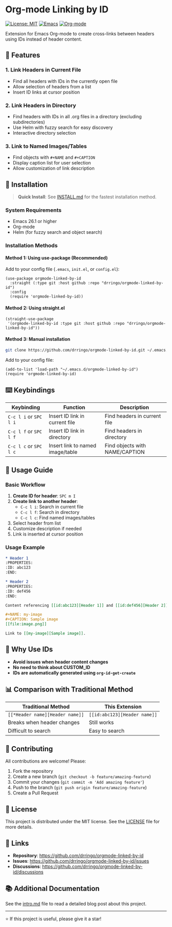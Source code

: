 # Org-mode Linking by ID

[![License: MIT](https://img.shields.io/badge/License-MIT-yellow.svg)](https://opensource.org/licenses/MIT)
[![Emacs](https://img.shields.io/badge/Emacs-26.1+-blue.svg)](https://www.gnu.org/software/emacs/)
[![Org-mode](https://img.shields.io/badge/Org--mode-9.0+-green.svg)](https://orgmode.org/)

Extension for Emacs Org-mode to create cross-links between headers using IDs instead of header content.

## 🌟 Features

### 1. Link Headers in Current File
- Find all headers with IDs in the currently open file
- Allow selection of headers from a list
- Insert ID links at cursor position

### 2. Link Headers in Directory
- Find headers with IDs in all .org files in a directory (excluding subdirectories)
- Use Helm with fuzzy search for easy discovery
- Interactive directory selection

### 3. Link to Named Images/Tables
- Find objects with `#+NAME` and `#+CAPTION`
- Display caption list for user selection
- Allow customization of link description

## 🚀 Installation

> **Quick Install**: See [INSTALL.md](INSTALL.md) for the fastest installation method.

### System Requirements

- Emacs 26.1 or higher
- Org-mode
- Helm (for fuzzy search and object search)

### Installation Methods

#### Method 1: Using use-package (Recommended)

Add to your config file (`.emacs`, `init.el`, or `config.el`):

```elisp
(use-package orgmode-linked-by-id
  :straight (:type git :host github :repo "drringo/orgmode-linked-by-id")
  :config
  (require 'orgmode-linked-by-id))
```

#### Method 2: Using straight.el

```elisp
(straight-use-package
 '(orgmode-linked-by-id :type git :host github :repo "drringo/orgmode-linked-by-id"))
```

#### Method 3: Manual installation

```bash
git clone https://github.com/drringo/orgmode-linked-by-id.git ~/.emacs.d/orgmode-linked-by-id
```

Add to your config file:
```elisp
(add-to-list 'load-path "~/.emacs.d/orgmode-linked-by-id")
(require 'orgmode-linked-by-id)
```

## ⌨️ Keybindings

| Keybinding | Function | Description |
|------------|----------|-------------|
| `C-c l i` or `SPC l i` | Insert ID link in current file | Find headers in current file |
| `C-c l f` or `SPC l f` | Insert ID link in directory | Find headers in directory |
| `C-c l c` or `SPC l c` | Insert link to named image/table | Find objects with NAME/CAPTION |

## 📖 Usage Guide

### Basic Workflow

1. **Create ID for header**: `SPC m I`
2. **Create link to another header**:
   - `C-c l i`: Search in current file
   - `C-c l f`: Search in directory
   - `C-c l c`: Find named images/tables
3. Select header from list
4. Customize description if needed
5. Link is inserted at cursor position

### Usage Example

```org
* Header 1
:PROPERTIES:
:ID: abc123
:END:

* Header 2
:PROPERTIES:
:ID: def456
:END:

Content referencing [[id:abc123][Header 1]] and [[id:def456][Header 2]].

#+NAME: my-image
#+CAPTION: Sample image
[[file:image.png]]

Link to [[my-image][Sample image]].
```

## 🎯 Why Use IDs

- **Avoid issues when header content changes**
- **No need to think about CUSTOM_ID**
- **IDs are automatically generated using `org-id-get-create`**

## 📊 Comparison with Traditional Method

| Traditional Method | This Extension |
|-------------------|----------------|
| `[[*Header name][Header name]]` | `[[id:abc123][Header name]]` |
| Breaks when header changes | Still works |
| Difficult to search | Easy to search |

## 🤝 Contributing

All contributions are welcome! Please:

1. Fork the repository
2. Create a new branch (`git checkout -b feature/amazing-feature`)
3. Commit your changes (`git commit -m 'Add amazing feature'`)
4. Push to the branch (`git push origin feature/amazing-feature`)
5. Create a Pull Request

## 📝 License

This project is distributed under the MIT license. See the [LICENSE](LICENSE) file for more details.

## 🔗 Links

- **Repository**: https://github.com/drringo/orgmode-linked-by-id
- **Issues**: https://github.com/drringo/orgmode-linked-by-id/issues
- **Discussions**: https://github.com/drringo/orgmode-linked-by-id/discussions

## 📚 Additional Documentation

See the [intro.md](intro.md) file to read a detailed blog post about this project.

---

⭐ If this project is useful, please give it a star! 